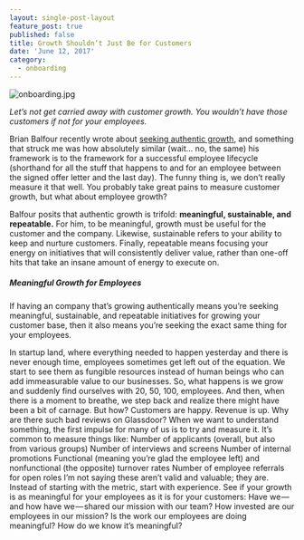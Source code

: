 ```yaml
---
layout: single-post-layout
feature_post: true
published: false
title: Growth Shouldn’t Just Be for Customers
date: 'June 12, 2017'
category:
  - onboarding
---
```

![onboarding.jpg]({{site.baseurl}}/img/onboarding.jpg)

_Let’s not get carried away with customer growth. You wouldn’t have those customers if not for your employees._

Brian Balfour recently wrote about [seeking authentic growth](http://www.coelevate.com/growth-machine/authentic-growth/), and something that struck me was how absolutely similar (wait… no, the same) his framework is to the framework for a successful employee lifecycle (shorthand for all the stuff that happens to and for an employee between the signed offer letter and the last day). The funny thing is, we don’t really measure it that well. You probably take great pains to measure customer growth, but what about employee growth?

Balfour posits that authentic growth is trifold: **meaningful, sustainable, and repeatable.** For him, to be meaningful, growth must be useful for the customer and the company. Likewise, sustainable refers to your ability to keep and nurture customers. Finally, repeatable means focusing your energy on initiatives that will consistently deliver value, rather than one-off hits that take an insane amount of energy to execute on.

##### Meaningful Growth for Employees

If having an company that’s growing authentically means you’re seeking meaningful, sustainable, and repeatable initiatives for growing your customer base, then it also means you’re seeking the exact same thing for your employees.

In startup land, where everything needed to happen yesterday and there is never enough time, employees sometimes get left out of the equation. We start to see them as fungible resources instead of human beings who can add immeasurable value to our businesses. So, what happens is we grow and suddenly find ourselves with 20, 50, 100, employees. And then, when there is a moment to breathe, we step back and realize there might have been a bit of carnage. But how? Customers are happy. Revenue is up. Why are there such bad reviews on Glassdoor? When we want to understand something, the first impulse for many of us is to try and measure it. It’s common to measure things like:
Number of applicants (overall, but also from various groups)
Number of interviews and screens
Number of internal promotions
Functional (meaning you’re glad the employee left) and nonfunctional (the opposite) turnover rates
Number of employee referrals for open roles
I’m not saying these aren’t valid and valuable; they are. Instead of starting with the metric, start with experience. See if your growth is as meaningful for your employees as it is for your customers:
Have we — and how have we — shared our mission with our team?
How invested are our employees in our mission?
Is the work our employees are doing meaningful?
How do we know it’s meaningful?
